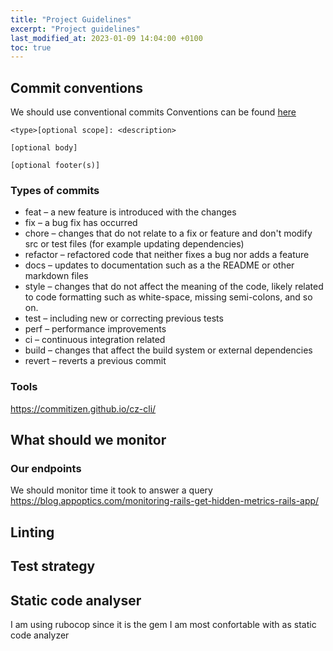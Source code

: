 ```yaml
---
title: "Project Guidelines"
excerpt: "Project guidelines"
last_modified_at: 2023-01-09 14:04:00 +0100
toc: true
---
```

## Commit conventions
We should use conventional commits
Conventions can be found [here](https://www.freecodecamp.org/news/how-to-write-better-git-commit-messages/)

```
<type>[optional scope]: <description>

[optional body]

[optional footer(s)]
```
### Types of commits
- feat – a new feature is introduced with the changes
- fix – a bug fix has occurred
- chore – changes that do not relate to a fix or feature and don't modify src or test files (for example updating dependencies)
- refactor – refactored code that neither fixes a bug nor adds a feature
- docs – updates to documentation such as a the README or other markdown files
- style – changes that do not affect the meaning of the code, likely related to code formatting such as white-space, missing semi-colons, and so on.
- test – including new or correcting previous tests
- perf – performance improvements
- ci – continuous integration related
- build – changes that affect the build system or external dependencies
- revert – reverts a previous commit 
### Tools
https://commitizen.github.io/cz-cli/
## What should we monitor
### Our endpoints
We should monitor time it took to answer a query
https://blog.appoptics.com/monitoring-rails-get-hidden-metrics-rails-app/
## Linting
## Test strategy
## Static code analyser
I am using rubocop since it is the gem I am most confortable with as static code analyzer